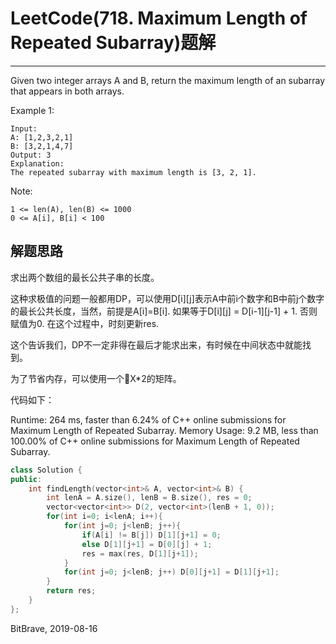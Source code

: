 # LeetCode(718. Maximum Length of Repeated Subarray)题解
------
Given two integer arrays A and B, return the maximum length of an subarray that appears in both arrays.

Example 1:

    Input:
    A: [1,2,3,2,1]
    B: [3,2,1,4,7]
    Output: 3
    Explanation: 
    The repeated subarray with maximum length is [3, 2, 1].
    

Note:

    1 <= len(A), len(B) <= 1000
    0 <= A[i], B[i] < 100

## 解题思路

求出两个数组的最长公共子串的长度。

这种求极值的问题一般都用DP，可以使用D[i][j]表示A中前i个数字和B中前j个数字的最长公共长度，当然，前提是A[i]=B[i]. 如果等于D[i][j] = D[i-1][j-1] + 1. 否则赋值为0. 在这个过程中，时刻更新res.

这个告诉我们，DP不一定非得在最后才能求出来，有时候在中间状态中就能找到。

为了节省内存，可以使用一个X*2的矩阵。

代码如下：

Runtime: 264 ms, faster than 6.24% of C++ online submissions for Maximum Length of Repeated Subarray.
Memory Usage: 9.2 MB, less than 100.00% of C++ online submissions for Maximum Length of Repeated Subarray.

```c++
class Solution {
public:
    int findLength(vector<int>& A, vector<int>& B) {
        int lenA = A.size(), lenB = B.size(), res = 0;
        vector<vector<int>> D(2, vector<int>(lenB + 1, 0));
        for(int i=0; i<lenA; i++){
            for(int j=0; j<lenB; j++){
                if(A[i] != B[j]) D[1][j+1] = 0;
                else D[1][j+1] = D[0][j] + 1; 
                res = max(res, D[1][j+1]);
            }
            for(int j=0; j<lenB; j++) D[0][j+1] = D[1][j+1];
        }
        return res;
    }
};
```

BitBrave, 2019-08-16